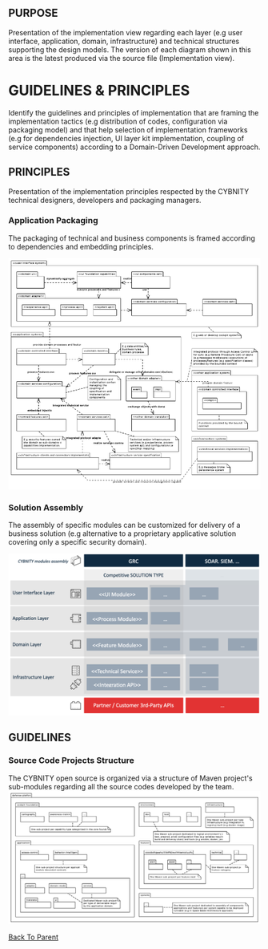 ## PURPOSE
Presentation of the implementation view regarding each layer (e.g user interface, application, domain, infrastructure) and technical structures supporting the design models.
The version of each diagram shown in this area is the latest produced via the source file (Implementation view).

# GUIDELINES & PRINCIPLES
Identify the guidelines and principles of implementation that are framing the implementation tactics (e.g distribution of codes, configuration via packaging model) and that help selection of implementation frameworks (e.g for dependencies injection, UI layer kit implementation, coupling of service components) according to a Domain-Driven Development approach.

## PRINCIPLES
Presentation of the implementation principles respected by the CYBNITY technical designers, developers and packaging managers.

### Application Packaging
The packaging of technical and business components is framed according to dependencies and embedding principles.

![image](Application_system_packaging_principle.PNG)

### Solution Assembly
The assembly of specific modules can be customized for delivery of a business solution (e.g alternative to a proprietary applicative solution covering only a specific security domain).

![image](security_solution_oriented_architecture.png)

## GUIDELINES

### Source Code Projects Structure
The CYBNITY open source is organized via a structure of Maven project's sub-modules regarding all the source codes developed by the team.
![image](Implementation_projects_structure.PNG)

[Back To Parent](../)